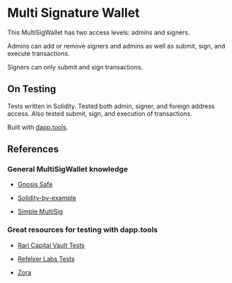 # Multi Signature Wallet

This MultiSigWallet has two access levels: admins and signers.

Admins can add or remove signers and admins as well as submit, sign, and execute transactions.

Signers can only submit and sign transactions.

## On Testing

Tests written in Solidity. Tested both admin, signer, and foreign address access. Also tested submit, sign, and execution of transactions.

Built with [dapp.tools](https://dapp.tools/).

## References

### General MultiSigWallet knowledge

- [Gnosis Safe](https://github.com/gnosis/safe-contracts/blob/main/contracts/GnosisSafe.sol)

- [Solidity-by-example](https://solidity-by-example.org/app/multi-sig-wallet/)

- [Simple MultiSig](https://github.com/christianlundkvist/simple-multisig)

### Great resources for testing with dapp.tools

- [Rari Capital Vault Tests](https://github.com/Rari-Capital/vaults/blob/main/src/test/Vault.t.sol)

- [Refelxer Labs Tests](https://github.com/reflexer-labs/geb/blob/master/src/test/single/SingleDebtAuctionHouse.t.sol)

- [Zora](https://github.com/ourzora/v3/tree/main/contracts/test)